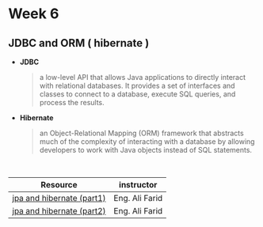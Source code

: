 # Week 6
## JDBC and ORM ( hibernate )
- **JDBC**
  > a low-level API that allows Java applications to directly interact with relational databases. It provides a set of interfaces and classes to connect to a database, execute SQL queries, and process the results.
- **Hibernate**
  >  an Object-Relational Mapping (ORM) framework that abstracts much of the complexity of interacting with a database by allowing developers to work with Java objects instead of SQL statements.

<br>

| Resource | instructor |
| ---------| ---------|
|[jpa and hibernate (part1)](https://drive.google.com/file/d/1yrbLZWqGi5ZCHNbxbW387a4sgzg_8FQF/view?usp=sharing)    | Eng. Ali Farid |
|[jpa and hibernate (part2)](https://drive.google.com/file/d/1WMmyO5ly-4i9OfgGSzH7s5UQKX_oOi4M/view?usp=sharing)    | Eng. Ali Farid |

<br>
